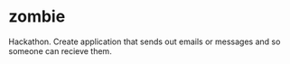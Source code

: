 # zombie
Hackathon. Create application that sends out emails or messages and so someone can recieve them.
